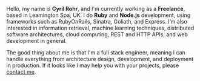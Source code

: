 Hello, my name is **Cyril Rohr**, and I'm currently working as a **Freelance**, based in Leamington Spa, UK.
I do **Ruby** and **Node.js** development, using frameworks such as
RubyOnRails, Sinatra, Goliath, and Express. I’m also interested in information
retrieval, machine learning techniques, distributed software architectures,
cloud computing, REST and HTTP APIs, and web development in general.

The good thing about me is that I'm a full stack engineer, meaning I can
handle everything from architecture design, development, and deployment in
production. If it looks like I may help you with your projects, please <a
href="/#contact">contact me</a>.